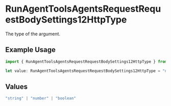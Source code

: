 # RunAgentToolsAgentsRequestRequestBodySettings12HttpType

The type of the argument.

## Example Usage

```typescript
import { RunAgentToolsAgentsRequestRequestBodySettings12HttpType } from "@orq-ai/node/models/operations";

let value: RunAgentToolsAgentsRequestRequestBodySettings12HttpType = "number";
```

## Values

```typescript
"string" | "number" | "boolean"
```